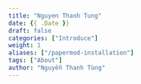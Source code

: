 ```yaml
---
title: "Nguyen Thanh Tung"
date: {{ .Date }}
draft: false
categories: ["Introduce"]
weight: 1
aliases: ["/papermod-installation"]
tags: ["About"]
author: "Nguyễn Thanh Tùng"
---
```

